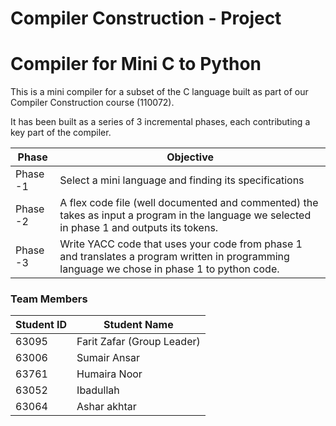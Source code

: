 Compiler Construction - Project 
===============================

# Compiler for Mini C to Python
This is a mini compiler for a subset of the C language built as part of our Compiler Construction course (110072).

It has been built as a series of 3 incremental phases, each contributing a key part of the compiler.

| Phase    | Objective                                                                                                                                         |
|----------|----------------------------------------------------------------------------------------------                                                     |
| Phase -1 | Select a mini language and finding its specifications |
| Phase -2 | A flex code file (well documented and commented) the takes as input a program in the language we selected in phase 1 and outputs its tokens.      |
| Phase -3 | Write YACC code that uses your code from phase 1 and translates a program written in programming language we chose in phase 1 to python code.     |               

### Team Members

| Student ID     | Student Name                |
| -------------  | -------------               |
| 63095          | Farit Zafar (Group Leader)  | 
| 63006          | Sumair Ansar                |
| 63761          | Humaira Noor                | 
| 63052          | Ibadullah                   |
| 63064          | Ashar akhtar                | 


